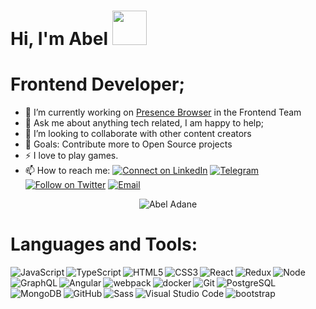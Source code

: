 # Hi, I'm Abel <img src="https://github.com/hagersew/hagersew/blob/master/Wave.gif" height="55px" width="55px">


# Frontend Developer;

- 🔭 I’m currently working on [Presence Browser](https://presencebrowser.com) in the Frontend Team
- 💬 Ask me about anything tech related, I am happy to help;
- 👯 I’m looking to collaborate with other content creators
- 🥅 Goals: Contribute more to Open Source projects
- ⚡ I love to play games.
- 📫 How to reach me:
[![Connect on LinkedIn](https://img.shields.io/badge/--linkedin?label=LinkedIn&logo=LinkedIn&style=social)](https://www.linkedin.com/in/abeldotadane) [![Telegram](https://img.shields.io/badge/Telegram-2CA5E0?style=for-the-badge&logo=telegram&logoColor=white&style=social)](https://t.me/abeldotexe) [![Follow on Twitter](https://img.shields.io/badge/--twitter?label=Twitter&logo=Twitter&style=social)](https://twitter.com/hagersewdotcom) [![Email](https://img.shields.io/badge/Gmail-D14836?style=for-the-badge&logo=gmail&logoColor=white&style=social)](mailto:contacttoabel@gmail.com)

<p align="center"> <img src="https://komarev.com/ghpvc/?username=hagersew&label=Profile%20views&color=0e75b6&style=flat" alt="Abel Adane" /> </p>

# Languages and Tools:

<img align="left" alt="JavaScript" src="https://img.icons8.com/color/36/000000/javascript.png"/>
<img align="left" alt="TypeScript" src="https://img.icons8.com/color/36/000000/typescript.png"/>
<img align="left" alt="HTML5" src="https://img.icons8.com/color/36/000000/html-5.png"/>
<img align="left" alt="CSS3" src="https://img.icons8.com/color/36/000000/css3.png"/>
<img align="left" alt="React" src="https://img.icons8.com/plasticine/36/000000/react.png"/>
<img align="left" alt="Redux" src="https://img.icons8.com/color/36/000000/redux.png"/>
<img align="left" alt="Node" src="https://img.icons8.com/color/36/000000/nodejs.png"/>
<img align="left" alt="GraphQL" src="https://img.icons8.com/color/36/000000/graphql.png"/>
<img align="left" alt="Angular" src="https://img.icons8.com/color/36/000000/angularjs.png"/>
<img align="left" alt="webpack" src="https://img.icons8.com/dusk/36/000000/webpack.png"/>
<img align="left" alt="docker" src="https://img.icons8.com/dusk/36/000000/docker.png"/>
<img align="left" alt="Git" src="https://img.icons8.com/color/36/000000/git.png"/>
<img align="left" alt="PostgreSQL" src="https://img.icons8.com/color/36/000000/postgreesql.png"/>
<img align="left" alt="MongoDB" src="https://img.icons8.com/color/36/000000/mongodb.png"/>
<img align="left" alt="GitHub" src="https://img.icons8.com/fluent/36/000000/github.png"/>
<img align="left" alt="Sass" src="https://img.icons8.com/color/36/000000/sass.png"/>
<img align="left" alt="Visual Studio Code" src="https://img.icons8.com/fluent/36/000000/visual-studio-code-2019.png"/>
<img align="left" alt="bootstrap" src="https://img.icons8.com/color/36/000000/bootstrap.png"/>
<!--
### CodeWars

 <a target="_blank" href="https://www.codewars.com/users/hagersew"><img src="https://www.codewars.com/users/hagersew/badges/large" alt="codewars badge large" /></a>
-->
